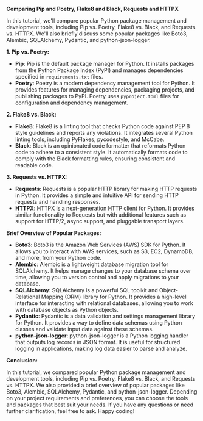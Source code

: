 **Comparing Pip and Poetry, Flake8 and Black, Requests and HTTPX**

In this tutorial, we'll compare popular Python package management and development tools, including Pip vs. Poetry, Flake8 vs. Black, and Requests vs. HTTPX. We'll also briefly discuss some popular packages like Boto3, Alembic, SQLAlchemy, Pydantic, and python-json-logger.

**1. Pip vs. Poetry:**

- **Pip**: Pip is the default package manager for Python. It installs packages from the Python Package Index (PyPI) and manages dependencies specified in `requirements.txt` files.
- **Poetry**: Poetry is a modern dependency management tool for Python. It provides features for managing dependencies, packaging projects, and publishing packages to PyPI. Poetry uses `pyproject.toml` files for configuration and dependency management.

**2. Flake8 vs. Black:**

- **Flake8**: Flake8 is a linting tool that checks Python code against PEP 8 style guidelines and reports any violations. It integrates several Python linting tools, including PyFlakes, pycodestyle, and McCabe.
- **Black**: Black is an opinionated code formatter that reformats Python code to adhere to a consistent style. It automatically formats code to comply with the Black formatting rules, ensuring consistent and readable code.

**3. Requests vs. HTTPX:**

- **Requests**: Requests is a popular HTTP library for making HTTP requests in Python. It provides a simple and intuitive API for sending HTTP requests and handling responses.
- **HTTPX**: HTTPX is a next-generation HTTP client for Python. It provides similar functionality to Requests but with additional features such as support for HTTP/2, async support, and pluggable transport layers.

**Brief Overview of Popular Packages:**

- **Boto3**: Boto3 is the Amazon Web Services (AWS) SDK for Python. It allows you to interact with AWS services, such as S3, EC2, DynamoDB, and more, from your Python code.
- **Alembic**: Alembic is a lightweight database migration tool for SQLAlchemy. It helps manage changes to your database schema over time, allowing you to version control and apply migrations to your database.
- **SQLAlchemy**: SQLAlchemy is a powerful SQL toolkit and Object-Relational Mapping (ORM) library for Python. It provides a high-level interface for interacting with relational databases, allowing you to work with database objects as Python objects.
- **Pydantic**: Pydantic is a data validation and settings management library for Python. It provides a way to define data schemas using Python classes and validate input data against these schemas.
- **python-json-logger**: python-json-logger is a Python logging handler that outputs log records in JSON format. It is useful for structured logging in applications, making log data easier to parse and analyze.

**Conclusion:**

In this tutorial, we compared popular Python package management and development tools, including Pip vs. Poetry, Flake8 vs. Black, and Requests vs. HTTPX. We also provided a brief overview of popular packages like Boto3, Alembic, SQLAlchemy, Pydantic, and python-json-logger. Depending on your project requirements and preferences, you can choose the tools and packages that best suit your needs. If you have any questions or need further clarification, feel free to ask. Happy coding!